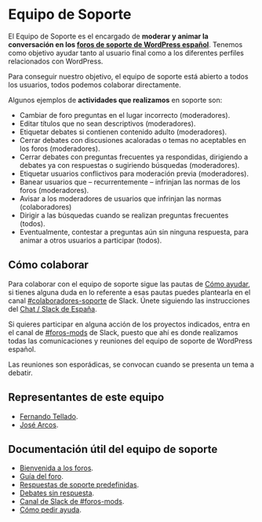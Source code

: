 # Equipo de Soporte

El Equipo de Soporte es el encargado de **moderar y animar la conversación en los [foros de soporte de WordPress español](https://es.wordpress.org/support/)**. Tenemos como objetivo ayudar tanto al usuario final como a los diferentes perfiles relacionados con WordPress.

Para conseguir nuestro objetivo, el equipo de soporte está abierto a todos los usuarios, todos podemos colaborar directamente.

Algunos ejemplos de **actividades que realizamos** en soporte son:

* Cambiar de foro preguntas en el lugar incorrecto (moderadores).
* Editar títulos que no sean descriptivos (moderadores).
* Etiquetar debates si contienen contenido adulto (moderadores).
* Cerrar debates con discusiones acaloradas o temas no aceptables en los foros (moderadores).
* Cerrar debates con preguntas frecuentes ya respondidas, dirigiendo a debates ya con respuestas o sugiriendo búsquedas (moderadores).
* Etiquetar usuarios conflictivos para moderación previa (moderadores).
* Banear usuarios que – recurrentemente – infrinjan las normas de los foros (moderadores).
* Avisar a los moderadores de usuarios que infrinjan las normas (colaboradores)
* Dirigir a las búsquedas cuando se realizan preguntas frecuentes (todos).
* Eventualmente, contestar a preguntas aún sin ninguna respuesta, para animar a otros usuarios a participar (todos).

## Cómo colaborar

Para colaborar con el equipo de soporte sigue las pautas de [Cómo ayudar](https://es.wordpress.org/support/bienvenida/#como-ayudar), si tienes alguna duda en lo referente a esas pautas puedes plantearla en el canal [#colaboradores-soporte](https://wpes.slack.com/archives/C01369FSS10) de Slack. Únete siguiendo las instrucciones del [Chat / Slack de España](https://es.wordpress.org/team/handbook/equipo/chat/).

Si quieres participar en alguna acción de los proyectos indicados, entra en el canal de [#foros-mods](https://wpes.slack.com/archives/C32MV89T6) de Slack, puesto que ahí es donde realizamos todas las comunicaciones y reuniones del equipo de soporte de WordPress español.

Las reuniones son esporádicas, se convocan cuando se presenta un tema a debatir.

## Representantes de este equipo

* [Fernando Tellado](https://profiles.wordpress.org/fernandot/).
* [José Arcos](https://profiles.wordpress.org/josearcos/).

## Documentación útil del equipo de soporte

* [Bienvenida a los foros](https://es.wordpress.org/support/bienvenida/).
* [Guía del foro](https://es.wordpress.org/support/instrucciones/).
* [Respuestas de soporte predefinidas](https://es.wordpress.org/support/manual-de-soporte/respuestas-predefinidas/). 
* [Debates sin respuesta](https://es.wordpress.org/support/view/no-replies/).
* [Canal de Slack de #foros-mods](https://wpes.slack.com/archives/C32MV89T6).
* [Cómo pedir ayuda](https://es.wordpress.org/support/bienvenida/#como-pedir-ayuda).